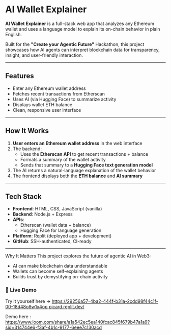 #  AI Wallet Explainer

**AI Wallet Explainer** is a full-stack web app that analyzes any Ethereum wallet and uses a language model to explain its on-chain behavior in plain English.

Built for the **"Create your Agentic Future"** Hackathon, this project showcases how AI agents can interpret blockchain data for transparency, insight, and user-friendly interaction.

---

##  Features

-  Enter any Ethereum wallet address
-  Fetches recent transactions from Etherscan
-  Uses AI (via Hugging Face) to summarize activity
-  Displays wallet ETH balance
-  Clean, responsive user interface

---

##  How It Works

1. **User enters an Ethereum wallet address** in the web interface
2. The backend:
   - Uses the **Etherscan API** to get recent transactions + balance
   - Formats a summary of the wallet activity
   - Sends that summary to a **Hugging Face text generation model**
3. The AI returns a natural-language explanation of the wallet behavior
4. The frontend displays both the **ETH balance** and **AI summary**

---

##  Tech Stack

- **Frontend**: HTML, CSS, JavaScript (vanilla)
- **Backend**: Node.js + Express
- **APIs**:
  - Etherscan (wallet data + balance)
  - Hugging Face  for language generation
- **Platform**: Replit (deployed app + development)
- **GitHub**: SSH-authenticated, CI-ready

---
Why It Matters
This project explores the future of agentic AI in Web3:

- AI can make blockchain data understandable  
- Wallets can become self-explaining agents  
- Builds trust by demystifying on-chain activity  
### 🚀 Live Demo
Try it yourself here -> https://29256a57-4ba2-444f-b31a-2cdd98f44c1f-00-18d48o8w1x4op.picard.replit.dev/


Demo here : https://www.loom.com/share/a1a542ec5ea140fcac845f679b47a1a9?sid=314744e6-f3af-4b1c-9177-6eee7c130acd


